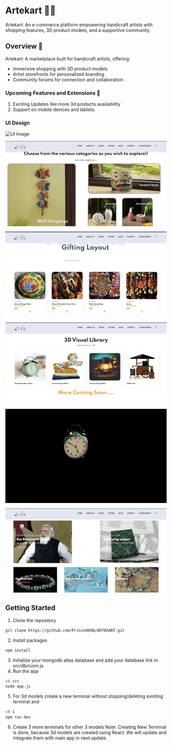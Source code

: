 # Artekart 🎨🛒

Artekart: An e-commerce platform empowering handicraft artists with shopping features, 3D product models, and a supportive community.

## Overview 🚀 

Artekart: A marketplace built for handicraft artists, offering:

* Immersive shopping with 3D product models
* Artist storefronts for personalized branding
* Community forums for connection and collaboration

### Upcoming Features and Extensions 🏃

1. Exciting Updates like more 3d products availaibility
2. Support on mobile devices and tablets.

### UI Design

![UI Image](./public/img/UI1.png)


![UI Image](./public/img/UI2.png)


![UI Image](./public/img/UI3.png)


![UI Image](./public/img/UI4.png)


![UI Image](./public/img/UI5.png)


![UI Image](./public/img/UI6.png)


## Getting Started

1. Clone the repository
```bash
git clone https://github.com/Prince9098/ARTEKART.git
```
2. Install packages
```bash
npm install
```
3. Initialize your mongodb atlas database and add your database link in src/db/conn.js
4. Run the app
```bash
cd src
node app.js
```
5. For 3d models create a new terminal without stopping/deleting existing terminal and
```bash
cd 1
npm run dev
```
6. Create 3 more terminals for other 3 models
Note: Creating New Terminal is done, because 3d models are created using React. We will update and integrate them with main app in next update.

   
